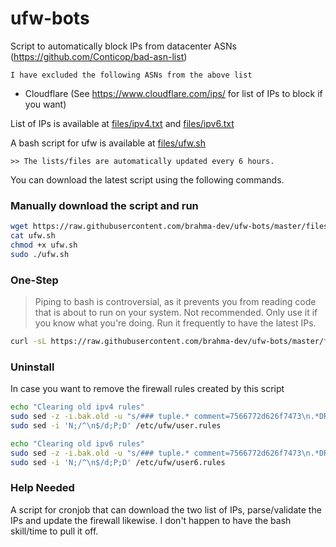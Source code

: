 # ufw-bots

Script to automatically block IPs from datacenter ASNs (https://github.com/Conticop/bad-asn-list)

`I have excluded the following ASNs from the above list`
- Cloudflare (See https://www.cloudflare.com/ips/ for list of IPs to block if you want)

List of IPs is available at [files/ipv4.txt](files/ipv4.txt) and [files/ipv6.txt](files/ipv6.txt)

A bash script for ufw is available at [files/ufw.sh](files/ufw.sh)

`>> The lists/files are automatically updated every 6 hours.`

You can download the latest script using the following commands.

### Manually download the script and run

```bash
wget https://raw.githubusercontent.com/brahma-dev/ufw-bots/master/files/ufw.sh
cat ufw.sh
chmod +x ufw.sh
sudo ./ufw.sh
```

### One-Step 

> Piping to bash is controversial, as it prevents you from reading code that is about to run on your system. Not recommended. Only use it if you know what you're doing. Run it frequently to have the latest IPs.

```bash
curl -sL https://raw.githubusercontent.com/brahma-dev/ufw-bots/master/files/ufw.sh | sudo -E bash -
```
### Uninstall

In case you want to remove the firewall rules created by this script
```bash
echo "Clearing old ipv4 rules"
sudo sed -z -i.bak.old -u "s/### tuple.* comment=7566772d626f7473\n.*DROP//gm" /etc/ufw/user.rules
sudo sed -i 'N;/^\n$/d;P;D' /etc/ufw/user.rules

echo "Clearing old ipv6 rules"
sudo sed -z -i.bak.old -u "s/### tuple.* comment=7566772d626f7473\n.*DROP//gm" /etc/ufw/user6.rules
sudo sed -i 'N;/^\n$/d;P;D' /etc/ufw/user6.rules
```

### Help Needed

A script for cronjob that can download the two list of IPs, parse/validate the IPs and update the firewall likewise. I don't happen to have the bash skill/time to pull it off.
